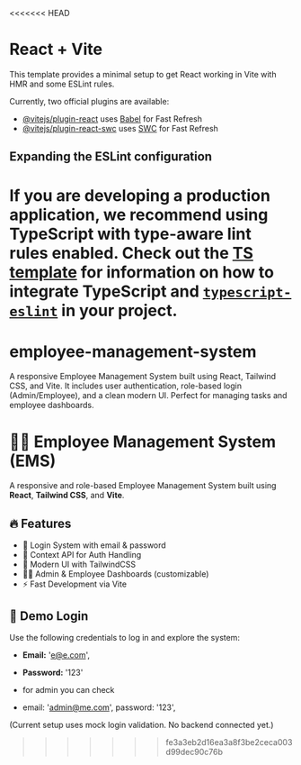 <<<<<<< HEAD
# React + Vite

This template provides a minimal setup to get React working in Vite with HMR and some ESLint rules.

Currently, two official plugins are available:

- [@vitejs/plugin-react](https://github.com/vitejs/vite-plugin-react/blob/main/packages/plugin-react) uses [Babel](https://babeljs.io/) for Fast Refresh
- [@vitejs/plugin-react-swc](https://github.com/vitejs/vite-plugin-react/blob/main/packages/plugin-react-swc) uses [SWC](https://swc.rs/) for Fast Refresh

## Expanding the ESLint configuration

If you are developing a production application, we recommend using TypeScript with type-aware lint rules enabled. Check out the [TS template](https://github.com/vitejs/vite/tree/main/packages/create-vite/template-react-ts) for information on how to integrate TypeScript and [`typescript-eslint`](https://typescript-eslint.io) in your project.
=======
# employee-management-system
A responsive Employee Management System built using React, Tailwind CSS, and Vite. It includes user authentication, role-based login (Admin/Employee), and a clean modern UI. Perfect for managing tasks and employee dashboards.
# 🧑‍💼 Employee Management System (EMS)

A responsive and role-based Employee Management System built using **React**, **Tailwind CSS**, and **Vite**.

## 🔥 Features

- 💼 Login System with email & password
- 🧠 Context API for Auth Handling
- 🎨 Modern UI with TailwindCSS
- 👨‍💻 Admin & Employee Dashboards (customizable)
- ⚡ Fast Development via Vite

## 🔐 Demo Login

Use the following credentials to log in and explore the system:

- **Email:** 'e@e.com',
   
- **Password:**   '123'

- for admin you can check
- email: 'admin@me.com',
    password: '123',

(Current setup uses mock login validation. No backend connected yet.)



>>>>>>> fe3a3eb2d16ea3a8f3be2ceca003d99dec90c76b
